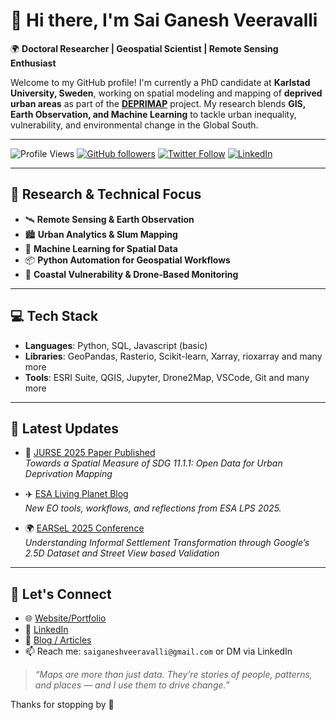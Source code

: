 # 👋 Hi there, I'm Sai Ganesh Veeravalli

🌍 **Doctoral Researcher | Geospatial Scientist | Remote Sensing Enthusiast**

Welcome to my GitHub profile! I'm currently a PhD candidate at **Karlstad University, Sweden**, working on spatial modeling and mapping of **deprived urban areas** as part of the **[DEPRIMAP](https://sola.kau.se/deprimap/)** project. My research blends **GIS, Earth Observation, and Machine Learning** to tackle urban inequality, vulnerability, and environmental change in the Global South.

---
![Profile Views](https://komarev.com/ghpvc/?username=saiga143&style=flat-square)
[![GitHub followers](https://img.shields.io/github/followers/saiga143?style=social)](https://github.com/saiga143)
[![Twitter Follow](https://img.shields.io/twitter/follow/SaiGaneshVeera1?style=social)](https://x.com/SaiGaneshVeera1)
[![LinkedIn](https://img.shields.io/badge/LinkedIn-blue?logo=linkedin&style=flat&logoColor=white)](https://www.linkedin.com/in/saiganeshveeravalli/)


---

## 🔬 Research & Technical Focus

- 🛰️ **Remote Sensing & Earth Observation**
- 🏙️ **Urban Analytics & Slum Mapping**
- 🧠 **Machine Learning for Spatial Data**
- 📦 **Python Automation for Geospatial Workflows**
- 🌊 **Coastal Vulnerability & Drone-Based Monitoring**

---

## 💻 Tech Stack

- **Languages**: Python, SQL, Javascript (basic)
- **Libraries**: GeoPandas, Rasterio, Scikit-learn, Xarray, rioxarray and many more
- **Tools**: ESRI Suite, QGIS, Jupyter, Drone2Map, VSCode, Git and many more

---

## 📢 Latest Updates

- 📄 [JURSE 2025 Paper Published](https://ieeexplore.ieee.org/document/11076033)  
  *Towards a Spatial Measure of SDG 11.1.1: Open Data for Urban Deprivation Mapping*

- ✈️ [ESA Living Planet Blog](https://sola.kau.se/deprimap/2025/06/30/esa-lps2025/)  
  *New EO tools, workflows, and reflections from ESA LPS 2025.*

- 🌍 [EARSeL 2025 Conference](https://isprs-archives.copernicus.org/articles/XLVIII-M-7-2025/245/2025/)  
  *Understanding Informal Settlement Transformation through Google’s 2.5D Dataset and Street View based Validation*

---

## 🤝 Let's Connect

- 🌐 [Website/Portfolio](https://www.sgveeravalli.com/)
- 🔗 [LinkedIn](https://www.linkedin.com/in/saiganeshveeravalli/)
- 📝 [Blog / Articles](https://sola.kau.se/deprimap/blog/)
- 📫 Reach me: `saiganeshveeravalli@gmail.com` or DM via LinkedIn



> _“Maps are more than just data. They’re stories of people, patterns, and places — and I use them to drive change.”_

Thanks for stopping by 👋

<!---
saiga143/saiga143 is a ✨ special ✨ repository because its `README.md` (this file) appears on your GitHub profile.
You can click the Preview link to take a look at your changes.
--->
